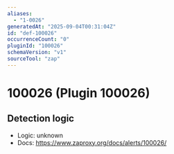 ```yaml
---
aliases:
  - "1-0026"
generatedAt: "2025-09-04T00:31:04Z"
id: "def-100026"
occurrenceCount: "0"
pluginId: "100026"
schemaVersion: "v1"
sourceTool: "zap"
---
```


# 100026 (Plugin 100026)

## Detection logic

- Logic: unknown
- Docs: https://www.zaproxy.org/docs/alerts/100026/

